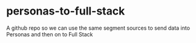 # personas-to-full-stack
A github repo so we can use the same segment sources to send data into Personas and then on to Full Stack

